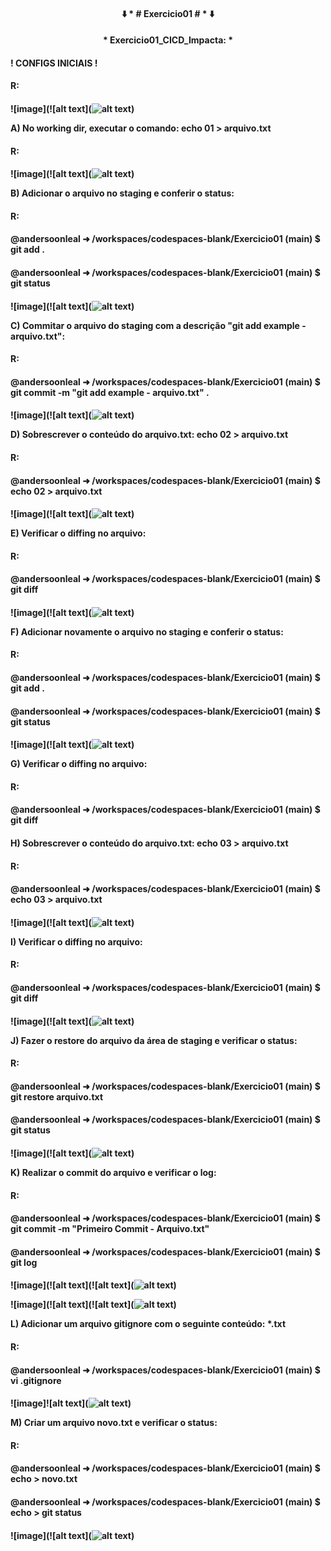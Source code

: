 <h4 align="center">
⬇️ * # Exercicio01 # * ⬇️
</h4>
<h4 align="center">
  * Exercicio01_CICD_Impacta: *
</h4>

<h4>
  ! CONFIGS INICIAIS !
<h4> 
   R: 
<h4>
</h4>
</h4>
</h4>
<h4>


 
![image](![alt text](![alt text](https://github.com/andersoonleal/exercicio01/issues/1#issue-2462042596))


A) No working dir, executar o comando:
   echo 01 > arquivo.txt
<h4> 
   R: 
<h4>   
</h4>
</h4>
</h4>
<h4>


![image](![alt text](![alt text](image-1.png))


B) Adicionar o arquivo no staging e conferir o status:
<h4> 
 R: 
<h4>
@andersoonleal ➜ /workspaces/codespaces-blank/Exercicio01 (main) $ git add .
</h4>
<h4>
@andersoonleal ➜ /workspaces/codespaces-blank/Exercicio01 (main) $ git status
</h4> 
<h4>
</h4>
</h4>
</h4>
<h4>



![image](![alt text](![alt text](image-2.png))


C) Commitar o arquivo do staging com a descrição "git add example - arquivo.txt":
<h4> 
R:
<h4>
@andersoonleal ➜ /workspaces/codespaces-blank/Exercicio01 (main) $ git commit -m "git add example - arquivo.txt" .
</h4>
<h4>
</h4>
</h4>
</h4>
<h4>


![image](![alt text](![alt text](image-3.png))


D) Sobrescrever o conteúdo do arquivo.txt:
   echo 02 > arquivo.txt
<h4> 
R:
<h4>
@andersoonleal ➜ /workspaces/codespaces-blank/Exercicio01 (main) $ echo 02 > arquivo.txt
</h4>
<h4>
</h4>
</h4>
</h4>
<h4>

![image](![alt text](![alt text](image-4.png))


E) Verificar o diffing no arquivo:
<h4> 
R: 
<h4>
@andersoonleal ➜ /workspaces/codespaces-blank/Exercicio01 (main) $ git diff
</h4>
<h4>
</h4>
</h4>
</h4>
<h4>



![image](![alt text](![alt text](image-5.png))



F) Adicionar novamente o arquivo no staging e conferir o status:
<h4>
R: 
<h4>
@andersoonleal ➜ /workspaces/codespaces-blank/Exercicio01 (main) $ git add .
</h4>
<h4>
@andersoonleal ➜ /workspaces/codespaces-blank/Exercicio01 (main) $ git status
</h4>
<h4>
</h4>
</h4>
</h4>
<h4>

![image](![alt text](![alt text](image-6.png))


G) Verificar o diffing no arquivo:
<h4> 
R: 
<h4>
@andersoonleal ➜ /workspaces/codespaces-blank/Exercicio01 (main) $ git diff
</h4>
<h4>
</h4>
</h4>
</h4>
<h4>




H) Sobrescrever o conteúdo do arquivo.txt:
 echo 03 > arquivo.txt
<h4>
R: 
<h4>
@andersoonleal ➜ /workspaces/codespaces-blank/Exercicio01 (main) $ echo 03 > arquivo.txt
</h4>
<h4>
</h4>
</h4>
</h4>
<h4>


![image](![alt text](![alt text](image-7.png))


I) Verificar o diffing no arquivo:
<h4>
R: 
<h4>
@andersoonleal ➜ /workspaces/codespaces-blank/Exercicio01 (main) $ git diff
</h4>
<h4>
</h4>
</h4>
</h4>
<h4>



![image](![alt text](![alt text](image-8.png))


J) Fazer o restore do arquivo da área de staging e verificar o status:
<h4>
R: 
<h4>
@andersoonleal ➜ /workspaces/codespaces-blank/Exercicio01 (main) $ git restore arquivo.txt 
</h4>
<h4>
@andersoonleal ➜ /workspaces/codespaces-blank/Exercicio01 (main) $ git status
</h4>
<h4>
</h4>
</h4>
</h4>
<h4>


![image](![alt text](![alt text](image-9.png))


K) Realizar o commit do arquivo e verificar o log:
<h4>
R: 
<h4>
@andersoonleal ➜ /workspaces/codespaces-blank/Exercicio01 (main) $ git commit -m "Primeiro Commit - Arquivo.txt"
</h4>
<h4>
@andersoonleal ➜ /workspaces/codespaces-blank/Exercicio01 (main) $ git log
<h4>
</h4>
</h4>
</h4>
<h4>

![image](![alt text](![alt text](![alt text](image-10.png))

![image](![alt text](![alt text](![alt text](image-11.png))


L) Adicionar um arquivo gitignore com o seguinte conteúdo:
 *.txt
<h4> 
R: 
<h4>
@andersoonleal ➜ /workspaces/codespaces-blank/Exercicio01 (main) $ vi .gitignore
</h4>
<h4>
</h4>
</h4>
</h4>
<h4>

![image]![alt text](![alt text](image-12.png))


M) Criar um arquivo novo.txt e verificar o status:
<h4> 
R:
<h4>
@andersoonleal ➜ /workspaces/codespaces-blank/Exercicio01 (main) $ echo > novo.txt
</h4>
<h4>
@andersoonleal ➜ /workspaces/codespaces-blank/Exercicio01 (main) $ echo > git status
</h4>
<h4>
</h4>
</h4>
</h4>
<h4>

![image](![alt text](![alt text](image-13.png))
